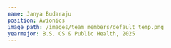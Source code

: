 ```yaml
---
name: Janya Budaraju
position: Avionics
image_path: /images/team_members/default_temp.png
yearmajor: B.S. CS & Public Health, 2025
---
```

